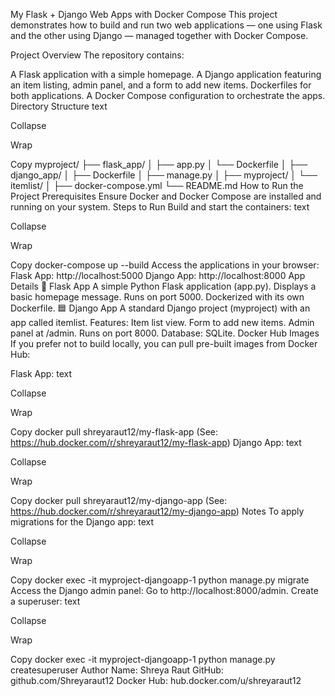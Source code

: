 My Flask + Django Web Apps with Docker Compose
This project demonstrates how to build and run two web applications — one using Flask and the other using Django — managed together with Docker Compose.

Project Overview
The repository contains:

A Flask application with a simple homepage.
A Django application featuring an item listing, admin panel, and a form to add new items.
Dockerfiles for both applications.
A Docker Compose configuration to orchestrate the apps.
Directory Structure
text

Collapse

Wrap

Copy
myproject/
├── flask_app/
│   ├── app.py
│   └── Dockerfile
│
├── django_app/
│   ├── Dockerfile
│   ├── manage.py
│   ├── myproject/
│   └── itemlist/
│
├── docker-compose.yml
└── README.md
How to Run the Project
Prerequisites
Ensure Docker and Docker Compose are installed and running on your system.
Steps to Run
Build and start the containers:
text

Collapse

Wrap

Copy
docker-compose up --build
Access the applications in your browser:
Flask App: http://localhost:5000
Django App: http://localhost:8000
App Details
🔷 Flask App
A simple Python Flask application (app.py).
Displays a basic homepage message.
Runs on port 5000.
Dockerized with its own Dockerfile.
🟦 Django App
A standard Django project (myproject) with an app called itemlist.
Features:
Item list view.
Form to add new items.
Admin panel at /admin.
Runs on port 8000.
Database: SQLite.
Docker Hub Images
If you prefer not to build locally, you can pull pre-built images from Docker Hub:

Flask App:
text

Collapse

Wrap

Copy
docker pull shreyaraut12/my-flask-app
(See: https://hub.docker.com/r/shreyaraut12/my-flask-app)
Django App:
text

Collapse

Wrap

Copy
docker pull shreyaraut12/my-django-app
(See: https://hub.docker.com/r/shreyaraut12/my-django-app)
Notes
To apply migrations for the Django app:
text

Collapse

Wrap

Copy
docker exec -it myproject-djangoapp-1 python manage.py migrate
Access the Django admin panel:
Go to http://localhost:8000/admin.
Create a superuser:
text

Collapse

Wrap

Copy
docker exec -it myproject-djangoapp-1 python manage.py createsuperuser
Author
Name: Shreya Raut
GitHub: github.com/Shreyaraut12
Docker Hub: hub.docker.com/u/shreyaraut12
